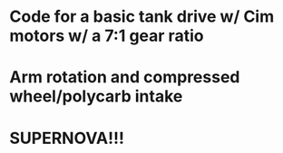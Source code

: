 # Code for a basic tank drive w/ Cim motors w/ a 7:1 gear ratio
# Arm rotation and compressed wheel/polycarb intake
# SUPERNOVA!!! 
